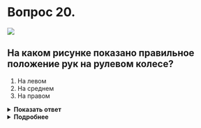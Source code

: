 # Вопрос 20.

![](https://s.drom.ru/i24227/pdd/tickets/2016/1542608873.jpg)

## На каком рисунке показано правильное положение рук на рулевом колесе?

1. На левом
2. На среднем
3. На правом

<details>
<summary><b>Показать ответ</b></summary>
Правильный ответ: 3
</details>
<details>
<summary><b>Подробнее</b></summary>
Наиболее рациональным является положение рук на руле при сравнении с циферблатом часов «без десяти два».
Правильный ответ - на правом рисунке.
(«Техника управления автомобилем»)
</details>